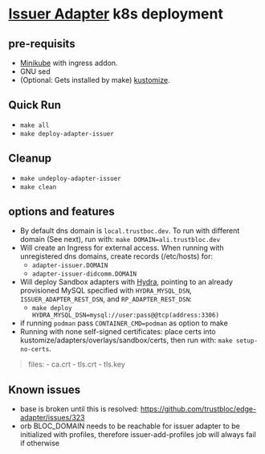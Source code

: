 # [Issuer Adapter](https://github.com/trustbloc/edge-adapter) k8s deployment #


## pre-requisits
* [Minikube](https://minikube.sigs.k8s.io/docs/start/) with ingress addon.
* GNU sed
* (Optional: Gets installed by make) [kustomize](https://kubectl.docs.kubernetes.io/installation/kustomize/).

## Quick Run
* `make all`
* `make deploy-adapter-issuer`

## Cleanup
* `make undeploy-adapter-issuer`
* `make clean`

## options and features
* By default dns domain is `local.trustboc.dev`. To run with different domain (See next), run with: `make DOMAIN=ali.trustbloc.dev`
* Will create an Ingress for external access. When running with unregistered dns domains, create records (/etc/hosts) for:
	- `adapter-issuer.DOMAIN`
	- `adapter-issuer-didcomm.DOMAIN`
* Will deploy Sandbox adapters with [Hydra](https://github.com/ory/hydra), pointing to an already provisioned MySQL specified with `HYDRA_MYSQL_DSN`, `ISSUER_ADAPTER_REST_DSN`, and `RP_ADAPTER_REST_DSN`:
	- `make deploy HYDRA_MYSQL_DSN=mysql://user:pass@@tcp(address:3306)`
* if running `podman` pass `CONTAINER_CMD=podman` as option to make
* Running with none self-signed certificates: place certs into kustomize/adapters/overlays/sandbox/certs, then run with: `make setup-no-certs`.
>files:
	- ca.crt
	- tls.crt
	- tls.key
## Known issues
* base is broken until this is resolved: https://github.com/trustbloc/edge-adapter/issues/323
* orb BLOC_DOMAIN needs to be reachable for issuer adapter to be initialized with profiles, therefore issuer-add-profiles job will always fail if otherwise
